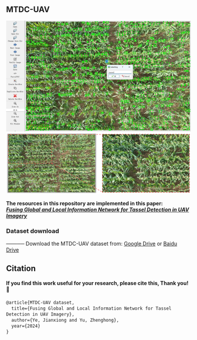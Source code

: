 ## MTDC-UAV
<div align=center>
<img src="https://github.com/Ye-Sk/MTDC-UAV/blob/master/img.png"/>   
</div> 
<div align=center>
<img src="https://github.com/Ye-Sk/MTDC-UAV/blob/master/cut.jpg"/>   
</div> 

**The resources in this repository are implemented in this paper:**  
[___Fusing Global and Local Information Network for Tassel Detection in UAV Imagery___](https://github.com/Ye-Sk/MTDC-UAV)

### Dataset download
───── Download the MTDC-UAV dataset from: 
[Google Drive](https://drive.google.com/file/d/1X0XohcARm2Cg97BW-fJ2Ww9JWAD7oZn6/view?usp=sharing) or [Baidu Drive](https://pan.baidu.com/s/14S82fWDK1PC9r_OlFgbqRw?pwd=zj54 )
  
## Citation
#### If you find this work useful for your research, please cite this, Thank you!🤗
~~~
@article{MTDC-UAV dataset,  
  title={Fusing Global and Local Information Network for Tassel Detection in UAV Imagery},  
  author={Ye, Jianxiong and Yu, Zhenghong}, 
  year={2024}
}
~~~
